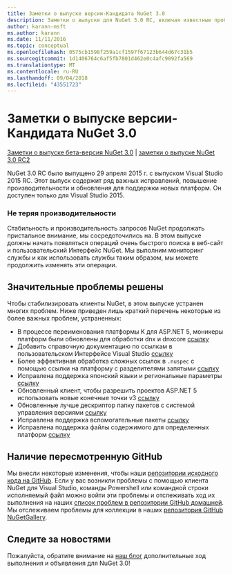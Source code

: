 ```yaml
---
title: Заметки о выпуске версии-Кандидата NuGet 3.0
description: Заметки о выпуске для NuGet 3.0 RC, включая известные проблемы, исправления ошибок, добавленные функции и запросы на изменение структуры.
author: karann-msft
ms.author: karann
ms.date: 11/11/2016
ms.topic: conceptual
ms.openlocfilehash: 0575cb1598f259a1cf1597f67123b644d67c31b5
ms.sourcegitcommit: 1d1406764c6af5fb7801d462e0c4afc9092fa569
ms.translationtype: MT
ms.contentlocale: ru-RU
ms.lasthandoff: 09/04/2018
ms.locfileid: "43551723"
---
```

# <a name="nuget-30-rc-release-notes"></a>Заметки о выпуске версии-Кандидата NuGet 3.0

[Заметки о выпуске бета-версия NuGet 3.0](../release-notes/nuget-3.0-beta.md) | [заметки о выпуске NuGet 3.0 RC2](../release-notes/nuget-3.0-RC2.md)

NuGet 3.0 RC было выпущено 29 апреля 2015 г. с выпуском Visual Studio 2015 RC. Этот выпуск содержит ряд важных исправлений, повышение производительности и обновления для поддержки новых платформ.  Он доступен только для Visual Studio 2015.

### <a name="continued-focus-on-performance"></a>Не теряя производительности

Стабильность и производительность запросов NuGet продолжать пристальное внимание, мы сосредоточились на.  В этом выпуске должны начать появляться операций очень быстрого поиска в веб-сайт и пользовательский Интерфейс NuGet.  Мы выполним мониторинг службы и как использовать службы таким образом, мы можете продолжить изменять эти операции.

## <a name="significant-issues-resolved"></a>Значительные проблемы решены

Чтобы стабилизировать клиенты NuGet, в этом выпуске устранен многих проблем.  Ниже приведен лишь краткий перечень некоторые из более важных проблем, устраненных:

* В процессе переименования платформы K для ASP.NET 5, моникеры платформ были обновлены для обработки dnx и dnxcore [ссылку](https://github.com/NuGet/Home/issues/215)
* Добавить справочную документацию по ссылкам в пользовательском Интерфейсе Visual Studio [ссылку](https://github.com/NuGet/Home/issues/232)
* Более эффективная обработка сложных ссылок в `.nuspec` с помощью ссылки на платформу с разделителями запятыми [ссылку](https://github.com/NuGet/Home/issues/276)
* Исправлена поддержка японский языки и региональные параметры [ссылку](https://github.com/NuGet/Home/issues/253)
* Обновленный клиент, чтобы разрешить проектов ASP.NET 5 использовать новые конечные точки v3 [ссылку](https://github.com/NuGet/Home/issues/219)
* Обновленные лучше дескриптор папку пакетов с системой управления версиями [ссылку](https://github.com/NuGet/Home/issues/56)
* Исправлена поддержка вспомогательные пакеты [ссылку](https://github.com/NuGet/Home/issues/17)
* Исправлена поддержка файлы содержимого для определенных платформ [ссылку](https://github.com/NuGet/Home/issues/18)

## <a name="github-presence-overhaul"></a>Наличие пересмотренную GitHub

Мы внесли некоторые изменения, чтобы наши [репозитории исходного кода на GitHub](http://github.com/nuget/home).  Если у вас возникли проблемы с помощью клиента NuGet для Visual Studio, команды Powershell или командной строки исполняемый файл можно войти эти проблемы и отслеживать ход их выполнения на наших [список проблем в репозитории GitHub домашней](http://github.com/nuget/home/issues).  Мы отслеживаем проблемы для коллекции в наших [репозитория GitHub NuGetGallery](http://github.com/nuget/NuGetGallery/issues).


## <a name="stay-tuned"></a>Следите за новостями

Пожалуйста, обратите внимание на [наш блог](http://blog.nuget.org) дополнительные ход выполнения и объявления для NuGet 3.0!